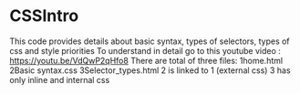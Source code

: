 # CSSIntro
This code provides details about  basic syntax, types of selectors, types of css and style priorities
To understand in detail go to this youtube video :
https://youtu.be/VdQwP2qHfo8
There are total of three files:
1home.html
2Basic syntax.css
3Selector_types.html
2 is linked to 1 (external css)
3 has only inline and internal css
